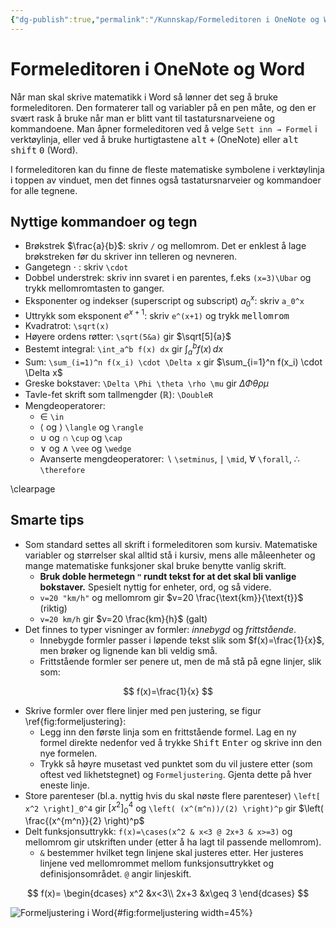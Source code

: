 ```yaml
---
{"dg-publish":true,"permalink":"/Kunnskap/Formeleditoren i OneNote og Word/","title":"Formeleditoren i OneNote og Word","tags":["matematikk"]}
---
```



# Formeleditoren i OneNote og Word

Når man skal skrive matematikk i Word så lønner det seg å bruke formeleditoren. Den formaterer tall og variabler på en pen måte, og den er svært rask å bruke når man er blitt vant til tastatursnarveiene og kommandoene. Man åpner formeleditoren ved å velge `Sett inn → Formel` i verktøylinja, eller ved å bruke hurtigtastene <kbd>alt</kbd> <kbd>+</kbd> (OneNote) eller <kbd>alt</kbd> <kbd>shift</kbd> <kbd>0</kbd> (Word).

I formeleditoren kan du finne de fleste matematiske symbolene i verktøylinja i toppen av vinduet, men det finnes også tastatursnarveier og kommandoer for alle tegnene.

## Nyttige kommandoer og tegn
- Brøkstrek $\frac{a}{b}$: skriv `/` og mellomrom. Det er enklest å lage brøkstreken før du skriver inn telleren og nevneren.
- Gangetegn $\cdot$ : skriv `\cdot`
- Dobbel understrek: skriv inn svaret i en parentes, f.eks `(x=3)\Ubar` og trykk mellomromtasten to ganger.
- Eksponenter og indekser (superscript og subscript) $a_0^x$: skriv `a_0^x`
- Uttrykk som eksponent $e^{x+1}$: skriv `e^(x+1)` og trykk <kbd>mellomrom</kbd>
- Kvadratrot: `\sqrt(x)`
- Høyere ordens røtter: `\sqrt(5&a)` gir $\sqrt[5]{a}$
- Bestemt integral: `\int_a^b f(x) dx` gir $\int_{a}^{b} f(x) \, dx$
- Sum: `\sum_(i=1)^n f(x_i) \cdot \Delta x` gir $\sum_{i=1}^n f(x_i) \cdot \Delta x$
- Greske bokstaver: `\Delta \Phi \theta \rho \mu` gir $\Delta \Phi \theta \rho \mu$
- Tavle-fet skrift som tallmengder ($\mathbb{R}$): `\DoubleR`
- Mengdeoperatorer:
	- $\in$ `\in`
	- $\langle$ og $\rangle$ `\langle` og `\rangle`
	- $\cup$ og $\cap$ `\cup` og `\cap`
	- $\vee$ og $\wedge$ `\vee` og `\wedge`
	- Avanserte mengdeoperatorer: $\backslash$ `\setminus`, $\mid$ `\mid`, $\forall$ `\forall`, $\therefore$ `\therefore`

\clearpage

## Smarte tips
- Som standard settes all skrift i formeleditoren som kursiv. Matematiske variabler og størrelser skal alltid stå i kursiv, mens alle måleenheter og mange matematiske funksjoner skal bruke benytte vanlig skrift. 
	- **Bruk doble hermetegn `"` rundt tekst for at det skal bli vanlige bokstaver.** Spesielt nyttig for enheter, ord, og så videre. 
	- `v=20 "km/h"` og mellomrom gir $v=20 \frac{\text{km}}{\text{t}}$ (riktig)
	- `v=20 km/h` gir $v=20 \frac{km}{h}$ (galt)
- Det finnes to typer visninger av formler: *innebygd* og *frittstående*. 
	- Innebygde formler passer i løpende tekst slik som $f(x)=\frac{1}{x}$, men brøker og lignende kan bli veldig små.
	- Frittstående formler ser penere ut, men de må stå på egne linjer, slik som:
 
$$
f(x)=\frac{1}{x}
$$

- Skrive formler over flere linjer med pen justering, se figur \ref{fig:formeljustering}:
	- Legg inn den første linja som en frittstående formel. Lag en ny formel direkte nedenfor ved å trykke <kbd>Shift</kbd> <kbd>Enter</kbd> og skrive inn den nye formelen.
	- Trykk så høyre musetast ved punktet som du vil justere etter (som oftest ved likhetstegnet) og `Formeljustering`. Gjenta dette på hver eneste linje.
- Store parenteser (bl.a. nyttig hvis du skal nøste flere parenteser) `\left[ x^2 \right]_0^4` gir $\left[ x^2 \right]_0^4$ og `\left( (x^(m^n))/(2) \right)^p` gir $\left( \frac{(x^{m^n}}{2} \right)^p$
- Delt funksjonsuttrykk: `f(x)=\cases(x^2 & x<3 @ 2x+3 & x>=3)` og mellomrom gir utskriften under (etter å ha lagt til passende mellomrom).
	- `&` bestemmer hvilket tegn linjene skal justeres etter. Her justeres linjene ved mellomrommet mellom funksjonsuttrykket og definisjonsområdet. `@` angir linjeskift.

$$
f(x)=
\begin{dcases}
x^2 &x<3\\
2x+3 &x\geq 3
\end{dcases}
$$


![Formeljustering i Word](/img/user/Kunnskap/formeljustering-i-word.png){#fig:formeljustering width=45%}
